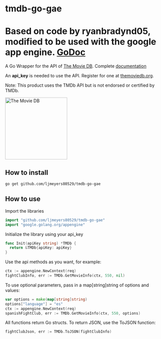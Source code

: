 # tmdb-go-gae

Based on code by ryanbradynd05, modified to be used with the google app engine.
[GoDoc](https://godoc.org/github.com/ljmeyers80529/tmdb-go-gae)
=================================

A Go Wrapper for the API of [The Movie DB](http://www.themoviedb.org/). Complete [documentation](https://godoc.org/github.com/ljmeyers80529/tmdb-go-gae)

An **api_key** is needed to use the API. Register for one at [themoviedb.org](https://www.themoviedb.org/documentation/api).

Note: This product uses the TMDb API but is not endorsed or certified by TMDb.

<img src="https://assets.tmdb.org/images/logos/var_7_0_tmdb-logo-2_Antitled.svg" alt="The Movie DB" width="200" height="200" />

## How to install

```shell
go get github.com/ljmeyers80529/tmdb-go-gae
```

## How to use

Import the libraries

```go
import "github.com/ljmeyers80529/tmdb-go-gae"
import "google.golang.org/appengine"
```


Initialize the library using your api_key
```go
func Init(apiKey string) *TMDb {
  return &TMDb{apiKey: apiKey}
}
```

Use the api methods as you want, for example:

```go
ctx := appengine.NewContext(req)
fightClubInfo, err := TMDb.GetMovieInfo(ctx, 550, nil)
```

To use optional parameters, pass in a map[string]string of options and values:

```go
var options = make(map[string]string)
options["language"] = "es"
ctx := appengine.NewContext(req)
spanishFightClub, err := TMDb.GetMovieInfo(ctx, 550, options)
```

All functions return Go structs. To return JSON, use the ToJSON function:

```go
fightClubJson, err := TMDb.ToJSON(fightClubInfo)
```

